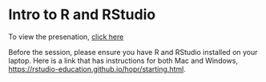 # Intro to R and RStudio

To view the presenation, [click here](https://github.com/EisenRa/2022_Adelaide_Code_Club/blob/main/Lessons/2022/2022_03_24_Intro_to_RStudio/Intro_to_R_RStudio_240322.pdf)

Before the session, please ensure you have R and RStudio installed on your laptop. Here is a link that has instructions for both Mac and Windows, https://rstudio-education.github.io/hopr/starting.html.
